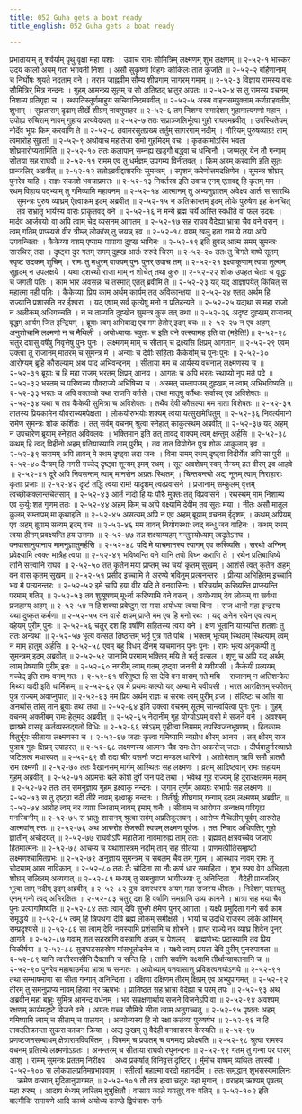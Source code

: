 ```yaml
---
title: 052 Guha gets a boat ready
title_english: 052 Guha gets a boat ready

---
```

<div class="audioEmbed"  caption="श्रीराम-हरिसीताराममूर्ति-घनपाठिभ्यां वचनम्" src="https://archive.org/download/Ramayana-recitation-Sriram-harisItArAmamUrti-Ghanapaati-v2/Kanda_2/Kanda_2_AYK-052-Gangaa_Tharanam_Sumantra_Visarjanam_cha.mp3"></div>
प्रभातायाम् तु शर्वर्याम् पृथु वृक्षा महा यशाः ।  
उवाच रामः सौमित्रिम् लक्ष्मणम् शुभ लक्षणम् ॥ २-५२-१  
भास्कर उदय कालो अयम् गता भगवती निशा ।  
असौ सुकृष्णो विहगः कोकिलः तात कूजति ॥ २-५२-२  
बर्हिणानाम् च निर्घोषः श्रूयते नदताम् वने ।  
तराम जाह्नवीम् सौम्य शीघ्रगाम् सागरम् गमाम् ॥ २-५२-३  
विज्ञाय रामस्य वचः सौमित्रिर् मित्र नन्दनः ।  
गुहम् आमन्त्र्य सूतम् च सो अतिष्ठद् भ्रातुर् अग्रतः ॥ २-५२-४  
स तु रामस्य वचनम् निशम्य प्रतिगृह्य च ।  
स्थपतिस्तूर्णमाहुय सचिवानिदमब्रवीत् ॥ २-५२-५  
अस्य वाहनसम्युक्ताम् कर्णग्राहवतीम् शुभाम् ।  
सुप्रताराम् दृढाम् तीर्खे शीग्रम् नावमुपाहर ॥ २-५२-६  
तम् निशम्य समादेशम् गुहामात्यगणो महान् ।  
उपोह्य रुचिराम् नावम् गुहाय प्रत्यवेदयत् ॥ २-५२-७  
ततः सप्राञ्जलिर्भूत्वा गुहो राघवमब्रवीत् ।  
उपस्थितेयम् नौर्देव भूयः किम् करवाणि ते ॥ २-५२-८  
तवामरसुतप्रख्य तर्तुम् सागरगाम् नदीम् ।  
नौरियम् पुरुषव्याग्र! ताम् त्वमारोह सुव्रत! ॥ २-५२-९  
अथोवाच महातेजा रामो गुहमिदम् वचः ।  
कृतकामोऽस्मि भवता शीघ्रमारोप्यतामिति ॥ २-५२-१०  
ततः कलापान् सम्नह्य खड्गौ बद्ध्वा च धन्विनौ ।  
जग्मतुर् येन तौ गन्गाम् सीतया सह राघवौ ॥ २-५२-११  
रामम् एव तु धर्मज्ञम् उपगम्य विनीतवत् ।  
किम् अहम् करवाणि इति सूतः प्रान्जलिर् अब्रवीत् ॥ २-५२-१२  
ततोऽब्रवीद्दाशरथिः सुमन्त्रम् ।  
स्पृशन् करेणोत्तमदक्षिणेन ।  
सुमन्त्र शीघ्रम् पुनरेव याहि ।  
राज्ञः सकाशे भवचाप्रमत्तः ॥ २-५२-१३  
निवर्तस्व इति उवाच एनम् एतावद्द् हि कृतम् मम ।  
रथम् विहाय पद्भ्याम् तु गमिष्यामि महावनम् ॥ २-५२-१४  
आत्मानम् तु अभ्यनुज्ञातम् अवेक्ष्य आर्तः स सारथिः ।  
सुमन्त्रः पुरुष व्याघ्रम् ऐक्ष्वाकम् इदम् अब्रवीत् ॥ २-५२-१५  
न अतिक्रान्तम् इदम् लोके पुरुषेण इह केनचित् ।  
तव सभ्रातृ भार्यस्य वासः प्राकृतवद् वने ॥ २-५२-१६  
न मन्ये ब्रह्म चर्ये अस्ति स्वधीते वा फल उदयः ।  
मार्दव आर्जवयोः वा अपि त्वाम् चेद् व्यसनम् आगतम् ॥ २-५२-१७  
सह राघव वैदेह्या भ्रात्रा चैव वने वसन् ।  
त्वम् गतिम् प्राप्स्यसे वीर त्रीम्ल् लोकांस् तु जयन्न् इव ॥ २-५२-१८  
वयम् खलु हता राम ये तया अपि उपवन्चिताः ।  
कैकेय्या वशम् एष्यामः पापाया दुह्ख भागिनः ॥ २-५२-१९  
इति ब्रुवन्न् आत्म समम् सुमन्त्रः सारथिस् तदा ।  
दृष्ट्वा दुर गतम् रामम् दुह्ख आर्तः रुरुदे चिरम् ॥ २-५२-२०  
ततः तु विगते बाष्पे सूतम् स्पृष्ट उदकम् शुचिम् ।  
रामः तु मधुरम् वाक्यम् पुनः पुनर् उवाच तम् ॥ २-५२-२१  
इक्ष्वाकूणाम् त्वया तुल्यम् सुहृदम् न उपलक्षये ।  
यथा दशरथो राजा माम् न शोचेत् तथा कुरु ॥ २-५२-२२  
शोक उपहत चेताः च वृद्धः च जगती पतिः ।  
काम भार अवसन्नः च तस्मात् एतत् ब्रवीमि ते ॥ २-५२-२३  
यद् यद् आज्ञापयेत् किंचित् स महात्मा मही पतिः ।  
कैकेय्याः प्रिय काम अर्थम् कार्यम् तत् अविकान्क्षया ॥ २-५२-२४  
एतत् अर्थम् हि राज्यानि प्रशासति नर ईश्वराः ।  
यद् एषाम् सर्व कृत्येषु मनो न प्रतिहन्यते ॥ २-५२-२५  
यद्यथा स महा राजो न अलीकम् अधिगच्चति ।  
न च ताम्यति दुह्खेन सुमन्त्र कुरु तत् तथा ॥ २-५२-२६  
अदृष्ट दुह्खम् राजानम् वृद्धम् आर्यम् जित इन्द्रियम् ।  
ब्रूयाः त्वम् अभिवाद्य एव मम हेतोर् इदम् वचः ॥ २-५२-२७  
न एव अहम् अनुशोचामि लक्ष्मणो न च मैथिली ।  
अयोध्यायाः च्युताः च इति वने वत्स्यामह इति वा (महेति!)॥ २-५२-२८  
चतुर् दशसु वर्षेषु निवृत्तेषु पुनः पुनः ।  
लक्ष्मणम् माम् च सीताम् च द्रक्ष्यसि क्षिप्रम् आगतान् ॥ २-५२-२९  
एवम् उक्त्वा तु राजानम् मातरम् च सुमन्त्र मे ।  
अन्याः च देवीः सहिताः कैकेयीम् च पुनः पुनः ॥ २-५२-३०  
आरोग्यम् ब्रूहि कौसल्याम् अथ पाद अभिवन्दनम् ।  
सीताया मम च आर्यस्य वचनाल् लक्ष्मणस्य च ॥ २-५२-३१  
ब्रूयाः च हि महा राजम् भरतम् क्षिप्रम् आनय ।  
आगतः च अपि भरतः स्थाप्यो नृप मते पदे ॥ २-५२-३२  
भरतम् च परिष्वज्य यौवराज्ये अभिषिच्य च ।  
अस्मत् सम्तापजम् दुह्खम् न त्वाम् अभिभविष्यति ॥ २-५२-३३  
भरतः च अपि वक्तव्यो यथा राजनि वर्तसे ।  
तथा मातृषु वर्तेथाः सर्वास्व् एव अविशेषतः ॥ २-५२-३४  
यथा च तव कैकेयी सुमित्रा च अविशेषतः ।  
तथैव देवी कौसल्या मम माता विशेषतः ॥ २-५२-३५  
तातस्य प्रियकामेन यौवराज्यमपेक्षता ।  
लोकयोरुभयोः शक्यम् त्वया यत्सुखमेधितुम् ॥ २-५२-३६  
निवर्त्यमानो रामेण सुमन्त्रः शोक कर्शितः ।  
तत् सर्वम् वचनम् श्रुत्वा स्नेहात् काकुत्स्थम् अब्रवीत् ॥ २-५२-३७  
यद् अहम् न उपचारेण ब्रूयाम् स्नेहात् अविक्लवः ।  
भक्तिमान् इति तत् तावद् वाक्यम् त्वम् क्षन्तुम् अर्हसि ॥ २-५२-३८  
कथम् हि त्वद् विहीनो अहम् प्रतियास्यामि ताम् पुरीम् ।  
तव तात वियोगेन पुत्र शोक आकुलाम् इव ॥ २-५२-३९  
सरामम् अपि तावन् मे रथम् दृष्ट्वा तदा जनः ।  
विना रामम् रथम् दृष्ट्वा विदीर्येत अपि सा पुरी ॥ २-५२-४०  
दैन्यम् हि नगरी गच्चेद् दृष्ट्वा शून्यम् इमम् रथम् ।  
सूत अवशेषम् स्वम् सैन्यम् हत वीरम् इव आहवे ॥ २-५२-४१  
दूरे अपि निवसन्तम् त्वाम् मानसेन अग्रतः स्थितम् ।  
चिन्तयन्त्यो अद्य नूनम् त्वाम् निराहाराः कृताः प्रजाः ॥ २-५२-४२  
दृष्टं तद्धि त्वया राम! यादृशम् त्वत्प्रवासने ।  
प्रजानाम् सम्कुलम् वृत्तम् त्वच्छोकक्लान्तचेतसाम् ॥ २-५२-४३  
आर्त नादो हि यः पौरैः मुक्तः तत् विप्रवासने ।  
रथस्थम् माम् निशाम्य एव कुर्युः शत गुणम् ततः ॥ २-५२-४४  
अहम् किम् च अपि वक्ष्यामि देवीम् तव सुतः मया ।  
नीतः असौ मातुल कुलम् सम्तापम् मा कृथाइति ॥ २-५२-४५  
असत्यम् अपि न एव अहम् ब्रूयाम् वचनम् ईदृशम् ।  
कथम् अप्रियम् एव अहम् ब्रूयाम् सत्यम् इदम् वचः ॥ २-५२-४६  
मम तावन् नियोगस्थाः त्वद् बन्धु जन वाहिनः ।  
कथम् रथम् त्वया हीनम् प्रवक्ष्यन्ति हय उत्तमाः ॥ २-५२-४७  
तन्न शक्ष्याम्यहम् गन्तुमयोध्याम् त्वदृतेऽनघ ।  
वनवासानुयानाय मामनुज्ञातुमर्हसि ॥ २-५२-४८  
यदि मे याचमानस्य त्यागम् एव करिष्यसि ।  
सरथो अग्निम् प्रवेक्ष्यामि त्यक्त मात्रैह त्वया ॥ २-५२-४९  
भविष्यन्ति वने यानि तपो विघ्न कराणि ते ।  
रथेन प्रतिबाधिष्ये तानि सत्त्वानि राघव ॥ २-५२-५०  
तत् कृतेन मया प्राप्तम् रथ चर्या कृतम् सुखम् ।  
आशंसे त्वत् कृतेन अहम् वन वास कृतम् सुखम् ॥ २-५२-५१  
प्रसीद इच्चामि ते अरण्ये भवितुम् प्रत्यनन्तरः ।  
प्रीत्या अभिहितम् इच्चामि भव मे पत्यनन्तरः ॥ २-५२-५२  
इमे चापि हया वीर यदि ते वनवासिनः ।  
परिचर्याम् करिष्यन्ति प्राप्स्यन्ति परमाम् गतिम् ॥ २-५२-५३  
तव शुश्रूषणम् मूर्ध्ना करिष्यामि वने वसन् ।  
अयोध्याम् देव लोकम् वा सर्वथा प्रजहाम्य् अहम् ॥ २-५२-५४  
न हि शक्या प्रवेष्टुम् सा मया अयोध्या त्वया विना ।  
राज धानी महा इन्द्रस्य यथा दुष्कृत कर्मणा ॥ २-५२-५५  
वन वासे क्षयम् प्राप्ते मम एष हि मनो रथः ।  
यद् अनेन रथेन एव त्वाम् वहेयम् पुरीम् पुनः ॥ २-५२-५६  
चतुर् दश हि वर्षाणि सहितस्य त्वया वने ।  
क्षण भूतानि यास्यन्ति शतशः तु ततः अन्यथा ॥ २-५२-५७  
भृत्य वत्सल तिष्ठन्तम् भर्तृ पुत्र गते पथि ।  
भक्तम् भृत्यम् स्थितम् स्थित्याम् त्वम् न माम् हातुम् अर्हसि ॥ २-५२-५८  
एवम् बहु विधम् दीनम् याचमानम् पुनः पुनः ।  
रामः भृत्य अनुकम्पी तु सुमन्त्रम् इदम् अब्रवीत् ॥ २-५२-५९  
जानामि परमाम् भक्तिम् मयि ते भर्तृ वत्सल ।  
शृणु च अपि यद् अर्थम् त्वाम् प्रेषयामि पुरीम् इतः ॥ २-५२-६०  
नगरीम् त्वाम् गतम् दृष्ट्वा जननी मे यवीयसी ।  
कैकेयी प्रत्ययम् गच्चेद् इति रामः वनम् गतः ॥ २-५२-६१  
परितुष्टा हि सा देवि वन वासम् गते मयि ।  
राजानम् न अतिशन्केत मिथ्या वादी इति धार्मिकम् ॥ २-५२-६२  
एष मे प्रथमः कल्पो यद् अम्बा मे यवीयसी ।  
भरत आरक्षितम् स्फीतम् पुत्र राज्यम् अवाप्नुयात् ॥ २-५२-६३  
मम प्रिय अर्थम् राज्ञः च सरथः त्वम् पुरीम् व्रज ।  
संदिष्टः च असि या अनर्थांस् तांस् तान् ब्रूयाः तथा तथा ॥ २-५२-६४  
इति उक्त्वा वचनम् सूतम् सान्त्वयित्वा पुनः पुनः ।  
गुहम् वचनम् अक्लीबम् रामः हेतुमद् अब्रवीत् ॥ २-५२-६५  
नेदानीम् गुह योग्योऽयम् वसो मे सजने वने ।  
अवश्यम् ह्याश्रमे वासह् कर्तव्यस्तद्गतो विधिः ॥ २-५२-६६  
सोऽहम् गृहीत्वा नियमम् तपस्विजनभूषणम् ।  
हितकामः पितुर्भूयः सीताया लक्ष्मणस्य च ॥ २-५२-६७  
जटाः कृत्वा गमिष्यामि न्यग्रोध क्षीरम् आनय ।  
तत् क्षीरम् राज पुत्राय गुहः क्षिप्रम् उपाहरत् ॥ २-५२-६८  
लक्ष्मणस्य आत्मनः चैव रामः तेन अकरोज् जटाः ।  
दीर्घबाहुर्नरव्याघ्रो जटिलत्व मधारयत् ॥ २-५२-६९  
तौ तदा चीर वसनौ जटा मण्डल धारिणौ ।  
अशोभेताम् ऋषि समौ भ्रातरौ राम रक्ष्मणौ ॥ २-५२-७०  
ततः वैखानसम् मार्गम् आस्थितः सह लक्ष्मणः ।  
व्रतम् आदिष्टवान् रामः सहायम् गुहम् अब्रवीत् ॥ २-५२-७१  
अप्रमत्तः बले कोशे दुर्गे जन पदे तथा ।  
भवेथा गुह राज्यम् हि दुरारक्षतमम् मतम् ॥ २-५२-७२  
ततः तम् समनुज्ञाय गुहम् इक्ष्वाकु नन्दनः ।  
जगाम तूर्णम् अव्यग्रः सभार्यः सह लक्ष्मणः ॥ २-५२-७३  
स तु दृष्ट्वा नदी तीरे नावम् इक्ष्वाकु नन्दनः ।  
तितीर्षुः शीघ्रगाम् गन्गाम् इदम् लक्ष्मणम् अब्रवीत् ॥ २-५२-७४  
आरोह त्वम् नर व्याघ्र स्थिताम् नावम् इमाम् शनैः ।  
सीताम् च आरोपय अन्वक्षम् परिगृह्य मनस्विनीम् ॥ २-५२-७५  
स भ्रातुः शासनम् श्रुत्वा सर्वम् अप्रतिकूलयन् ।  
आरोप्य मैथिलीम् पूर्वम् आरुरोह आत्मवांस् ततः ॥ २-५२-७६  
अथ आरुरोह तेजस्वी स्वयम् लक्ष्मण पूर्वजः ।  
ततः निषाद अधिपतिर् गुहो ज्ञातीन् अचोदयत् ॥ २-५२-७७  
राघवोऽपि महातेजा नावमारुह्य ताम् ततः ।  
ब्रह्मवत् क्षत्रवच्चैव जजाप हितमात्मनः ॥ २-५२-७८  
आचम्य च यथाशास्त्रम् नदीम् ताम् सह सीतया ।  
प्राणमत्प्रीतिसम्हृष्टो लक्ष्मणश्चामितप्रभः ॥ २-५२-७९  
अनुज्ञाय सुमन्त्रम् च सबलम् चैव तम् गुहम् ।  
आस्थाय नावम् रामः तु चोदयाम् आस नाविकान् ॥ २-५२-८०  
ततः तैः चोदिता सा नौः कर्ण धार समाहिता ।  
शुभ स्फ्य वेग अभिहता शीघ्रम् सलिलम् अत्यगात् ॥ २-५२-८१  
मध्यम् तु समनुप्राप्य भागीरथ्याः तु अनिन्दिता ।  
वैदेही प्रान्जलिर् भूत्वा ताम् नदीम् इदम् अब्रवीत् ॥ २-५२-८२  
पुत्रः दशरथस्य अयम् महा राजस्य धीमतः ।  
निदेशम् पालयतु एनम् गन्गे त्वद् अभिरक्षितः ॥ २-५२-८३  
चतुर् दश हि वर्षाणि समग्राणि उष्य कानने ।  
भ्रात्रा सह मया चैव पुनः प्रत्यागमिष्यति ॥ २-५२-८४  
ततः त्वाम् देवि सुभगे क्षेमेण पुनर् आगता ।  
यक्ष्ये प्रमुदिता गन्गे सर्व काम समृद्धये ॥ २-५२-८५  
त्वम् हि त्रिपथगा देवि ब्रह्म लोकम् समीक्षसे ।  
भार्या च उदधि राजस्य लोके अस्मिन् सम्प्रदृश्यसे ॥ २-५२-८६  
सा त्वाम् देवि नमस्यामि प्रशंसामि च शोभने ।  
प्राप्त राज्ये नर व्याघ्र शिवेन पुनर् आगते ॥ २-५२-८७  
गवाम् शत सहस्राणि वस्त्राणि अन्नम् च पेशलम् ।  
ब्राह्मणेभ्यः प्रदास्यामि तव प्रिय चिकीर्षया ॥ २-५२-८८  
सुराघटसहस्रेण मांसभूतोदनेन च ।  
यक्ष्ये त्वाम् प्रयता देवि पुरीम् पुनरुपागता ॥ २-५२-८९  
यानि त्वत्तीरवासीनि दैवतानि च सन्ति हि ।  
तानि सर्वाणि यक्ष्यामि तीर्थान्यायतनानि च ॥ २-५२-९०  
पुनरेव महाबाउर्मया भ्रात्रा च सम्गतः ।  
अयोध्याम् वनवासात्तु प्रविशत्वनघोऽनघे ॥ २-५२-९१  
तथा सम्भाषमाणा सा सीता गन्गाम् अनिन्दिता ।  
दक्षिणा दक्षिणम् तीरम् क्षिप्रम् एव अभ्युपागमत् ॥ २-५२-९२  
तीरम् तु समनुप्राप्य नावम् हित्वा नर ऋषभः ।  
प्रातिष्ठत सह भ्रात्रा वैदेह्या च परम् तपः ॥ २-५२-९३  
अथ अब्रवीन् महा बाहुः सुमित्र आनन्द वर्धनम् ।  
भव सम्रक्षणार्थाय सजने विजनेऽपि वा ॥ २-५२-९४  
अवश्यम् रक्षणम् कार्यमदृष्टे विजने वने ।  
अग्रतः गच्च सौमित्रे सीता त्वाम् अनुगच्चतु ॥ २-५२-९५  
पृष्ठतः अहम् गमिष्यामि त्वाम् च सीताम् च पालयन् ।  
अन्योन्यस्य हि नो रक्षा कर्तव्या पुरुषर्षभ ॥ २-५२-९६  
न हि तावदतिक्रान्ता सुकरा काचन क्रिया ।  
अद्य दुःखम् तु वैदेही वनवासस्य वेत्स्यति ॥ २-५२-९७  
प्रणष्टजनसम्बाधम् क्षेत्रारामविवर्बितम् ।  
विषमम् च प्रपातम् च वनमद्य प्रवेक्ष्यति ॥ २-५२-९८  
श्रुत्वा रामस्य वचनम् प्रतिस्थे लक्ष्मणोऽग्रतः ।  
अनन्तरम् च सीताया राघवो रघुनन्दनः ॥ २-५२-९९  
गतम् तु गन्गा पर पारम् आशु ।  
रामम् सुमन्त्रः प्रततम् निरीक्ष्य ।  
अध्व प्रकर्षात् विनिवृत्त दृष्टिर् ।  
र्मुमोच बाष्पम् व्यथितः तपस्वी ॥ २-५२-१००  
स लोकपालप्रतिमप्रभाववाम् ।  
स्तीर्त्वा महात्मा वरदो महानदीम् ।  
ततः समृद्धान् शुभसस्यमालिनः ।  
क्रमेण वत्सान् मुदितानुपागमत् ॥ २-५२-१०१  
तौ तत्र हत्वा चतुरः महा मृगान् ।  
वराहम् ऋश्यम् पृषतम् महा रुरुम् ।  
आदाय मेध्यम् त्वरितम् बुभुक्षितौ।  
वासाय काले ययतुर् वनः पतिम् ॥ २-५२-१०२  
इति वाल्मीकि रामायणे आदि काव्ये अयोध्य काण्डे द्विपंचाशः सर्गः